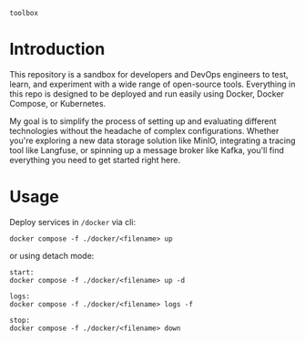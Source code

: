 `toolbox`

# Introduction

This repository is a sandbox for developers and DevOps engineers to test, learn, and experiment with a wide range of open-source tools. Everything in this repo is designed to be deployed and run easily using Docker, Docker Compose, or Kubernetes.

My goal is to simplify the process of setting up and evaluating different technologies without the headache of complex configurations. Whether you're exploring a new data storage solution like MinIO, integrating a tracing tool like Langfuse, or spinning up a message broker like Kafka, you'll find everything you need to get started right here.


# Usage

Deploy services in `/docker` via cli:

```
docker compose -f ./docker/<filename> up 
```

or using detach mode:

```
start:
docker compose -f ./docker/<filename> up -d

logs:
docker compose -f ./docker/<filename> logs -f

stop:
docker compose -f ./docker/<filename> down
```